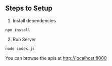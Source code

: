 ## Steps to Setup

1. Install dependencies

```bash/terminal
npm install
```

2. Run Server

```bash/terminal
node index.js
```

You can browse the apis at <http://localhost:8000>


